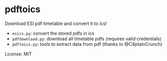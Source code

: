 pdftoics
========

Download ESI pdf timetable and convert it to ics!

* `esics.py`: convert the stored pdfs in ics
* `pdfdownload.py`: download all timetable pdfs (requires valid credentials)
* `pdftoics.py`: tools to extract data from pdf (thanks to @C4ptainCrunch)


License: MIT
